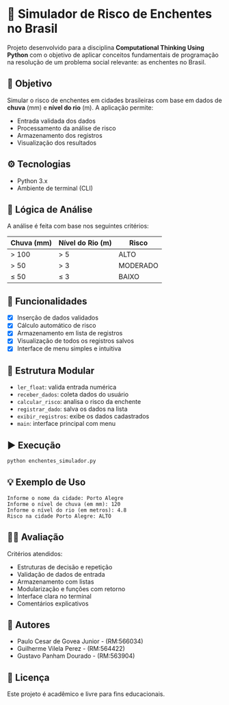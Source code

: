 
# 🌊 Simulador de Risco de Enchentes no Brasil

Projeto desenvolvido para a disciplina **Computational Thinking Using Python** com o objetivo de aplicar conceitos fundamentais de programação na resolução de um problema social relevante: as enchentes no Brasil.

## 📌 Objetivo

Simular o risco de enchentes em cidades brasileiras com base em dados de **chuva** (mm) e **nível do rio** (m). A aplicação permite:
- Entrada validada dos dados
- Processamento da análise de risco
- Armazenamento dos registros
- Visualização dos resultados

## ⚙️ Tecnologias

- Python 3.x
- Ambiente de terminal (CLI)

## 🧠 Lógica de Análise

A análise é feita com base nos seguintes critérios:

| Chuva (mm) | Nível do Rio (m) | Risco     |
|------------|------------------|-----------|
| > 100      | > 5              | ALTO      |
| > 50       | > 3              | MODERADO  |
| ≤ 50       | ≤ 3              | BAIXO     |

## 📂 Funcionalidades

- [x] Inserção de dados validados
- [x] Cálculo automático de risco
- [x] Armazenamento em lista de registros
- [x] Visualização de todos os registros salvos
- [x] Interface de menu simples e intuitiva

## 🧩 Estrutura Modular

- `ler_float`: valida entrada numérica
- `receber_dados`: coleta dados do usuário
- `calcular_risco`: analisa o risco da enchente
- `registrar_dado`: salva os dados na lista
- `exibir_registros`: exibe os dados cadastrados
- `main`: interface principal com menu

## ▶️ Execução

```bash
python enchentes_simulador.py
```

## 💡 Exemplo de Uso

```
Informe o nome da cidade: Porto Alegre
Informe o nível de chuva (em mm): 120
Informe o nível do rio (em metros): 4.8
Risco na cidade Porto Alegre: ALTO
```

## 👨‍🏫 Avaliação

Critérios atendidos:
- Estruturas de decisão e repetição
- Validação de dados de entrada
- Armazenamento com listas
- Modularização e funções com retorno
- Interface clara no terminal
- Comentários explicativos

## 🧾 Autores

- Paulo Cesar de Govea Junior - (RM:566034)
- Guilherme Vilela Perez - (RM:564422)
- Gustavo Panham Dourado - (RM:563904)

## 📎 Licença

Este projeto é acadêmico e livre para fins educacionais.
